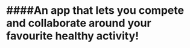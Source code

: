 ####An app that lets you compete and collaborate around your favourite healthy activity!
=============

